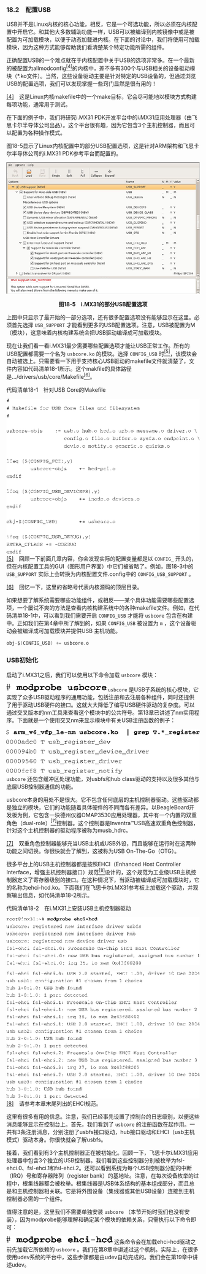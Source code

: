 ### 18.2　配置USB

USB并不是Linux内核的核心功能，相反，它是一个可选功能，所以必须在内核配置中开启它。和其他大多数辅助功能一样，USB可以被编译到内核镜像中或是被配置为可加载模块，以便于动态加载进内核。在下面的讨论中，我们将使用可加载模块，因为这种方式能够帮助我们看清楚某个特定功能所需的组件。

正确配置USB的一个难点就在于内核配置中关于USB的选项非常多。在一个最新的被配置为allmodconfig<a class="my_markdown" href="['#anchor184']"><sup class="my_markdown">[4]</sup></a>的内核中，差不多有300个与USB相关的设备驱动模块（*.ko文件）。当然，这些设备驱动主要是针对特定的USB设备的，但通过浏览USB的配置选项，我们可以发现掌握一些窍门显然是很有用的！

<a class="my_markdown" href="['#ac184']">[4]</a>　这是Linux内核makefile中的一个make目标，它会尽可能地以模块方式构建每项功能，通常用于测试。

在下面的例子中，我们将研究i.MX31 PDK开发平台中的i.MX31应用处理器（由飞思卡尔半导体公司出品）。这个平台很有趣，因为它包含3个主机控制器，而且可以配置为各种操作模式。

图18-5显示了Linux内核配置中的部分USB配置选项，这是针对ARM架构和飞思卡尔半导体公司的i.MX31 PDK参考平台而配置的。

![537.png](../images/537.png)
<center class="my_markdown"><b class="my_markdown">图18-5　i.MX31的部分USB配置选项</b></center>

上图中只显示了最开始的一部分选项，还有很多配置选项没有能够显示在这里。必须首先选择 `USB_SUPPORT` 才能看到更多的USB配置选项。注意，USB被配置为M（模块），这意味着内核构建系统会把USB驱动编译成可加载模块。

现在让我们看一看i.MX31最少需要哪些配置选项才能让USB正常工作。所有的USB配置都需要一个名为 `usbcore.ko` 的模块。选择 `CONFIG_USB` 时<a class="my_markdown" href="['#anchor185']"><sup class="my_markdown">[5]</sup></a>，该模块会自动被选上。只需要看一下用于支持核心USB驱动的makefile文件就清楚了，文件内容如代码清单18-1所示。这个makfile的具体路径是.../drivers/usb/core/Makefile<a href="#anchor186" id="ac186"><sup>[6]</sup></a>。

代码清单18-1　针对USB Core的Makefile



![538.png](../images/538.png)
<a class="my_markdown" href="['#ac185']">[5]</a>　回顾一下前面几章内容，你会发现实际的配置变量都是以 `CONFIG_` 开头的，但在内核配置工具的GUI（图形用户界面）中它们被省略了。例如，图18-3中的 `USB_SUPPORT` 实际上会转换为内核配置文件.config中的 `CONFIG_USB_SUPPORT` 。

<a class="my_markdown" href="['#ac186']">[6]</a>　回忆一下，这里的省略号代表内核源码的顶层目录。

如果想要了解系统需要哪些功能组件，或相反——某个具体功能需要哪些配置选项，一个屡试不爽的方法是查看内核构建系统中的各种makefile文件。例如，在代码清单18-1中，可以看到我们需要开启 `CONFIG_USB` 才能将 `usbcore` 包含在构建中。正如我们在第4章中所了解到的，如果 `CONFIG_USB` 被设置为 `m` ，这个设备驱动会被编译成可加载模块并提供USB 主机功能。

```c
obj-$(CONFIG_USB) += usbcore.o
```

### USB初始化

启动了i.MX31之后，我们可以使用以下命令加载 `usbcore` 模块：



![539.png](../images/539.png)
`usbcore` 是USB子系统的核心模块，它实现了众多USB驱动程序的通用功能，包括注册和去注册各种组件，同时还提供了用于驱动USB硬件的接口。这就大大降低了编写USB硬件驱动的复杂度。可以通过交叉版本的nm工具来查看这个模块中的公共符号。第13章已讲述了nm实用程序。下面就是一个使用交叉nm来显示模块中有关USB注册函数的例子：



![540.png](../images/540.png)
`usbcore` 还包含缓冲区处理功能，对usbfs和hub class驱动的支持以及很多其他与底层USB控制器通信的功能。

usbcore本身的用处不是很大。它不包含任何底层的主机控制器驱动。这些驱动都是独立的模块，它们的功能随着具体硬件的不同而各有差异。以BeagleBoard开发板为例，它包含一块德州仪器OMAP3530应用处理器，其中有一个内置的双重角色（dual-role）<a class="my_markdown" href="['#anchor187']"><sup class="my_markdown">[7]</sup></a>控制器。这个控制器是Inventra™USB高速双重角色控制器，针对这个主机控制器的驱动程序被称为musb_hdrc。

<a class="my_markdown" href="['#ac187']">[7]</a>　双重角色控制器能够充当USB主机或USB外设，而且能够在运行时在这两种功能之间切换。你很快就会了解到，这被称为USB On-The-Go（OTG）。

很多平台上的USB主机控制器都是按照EHCI（Enhanced Host Controller Interface，增强主机控制器接口）规范<a class="my_markdown" href="['#anchor188']"><sup class="my_markdown">[8]</sup></a>设计的，这个规范为工业级USB主机控制器定义了寄存器级别的接口。在这种情况下，当驱动被编译成可加载模块时，它的名称为ehci-hcd.ko。下面我们在飞思卡尔i.MX31参考板上加载这个驱动，并观察输出信息，如代码清单18-2所示。

代码清单18-2　在i.MX31上安装USB主机控制器驱动



![541.png](../images/541.png)


![542.png](../images/542.png)
<a class="my_markdown" href="['#ac188']">[8]</a>　请参考本章末尾列出的EHCI规范。

这里有很多有用的信息。注意，我们已经事先设置了控制台的日志级别，以便这些消息能够显示在控制台上。首先，我们看到了 `usbcore` 的注册函数在起作用。一共有3条注册消息，分别注册了usbfs接口驱动，hub接口驱动和EHCI（usb主机模式）驱动本身。你很快就会了解usbfs。

接着，我们看到有3个主机控制器正在被初始化。回顾一下，飞思卡尔i.MX31应用处理器中包含3个独立的USB控制器。我们看到这些控制器分别被枚举为fsl-ehci.0、fsl-ehci.1和fsl-ehci.2。还可以看到系统为每个USB控制器分配的中断（IRQ）号和寄存器阵列（register bank）的基地址。注意，在每次设备枚举的过程中，根集线器都会被枚举。根集线器是USB体系结构的基本组成部分，而且总是和主机控制器相关联。它是将外围设备（集线器或其他USB设备）连接到主机控制器必需的一个组件。

值得注意的是，这里我们不需要单独安装 `usbcore` （本节开始时我们也没有安装），因为modprobe能够理解和确定某个模块的依赖关系，只需执行以下命令即可：



![543.png](../images/543.png)
这条命令会在加载ehci-hcd驱动之前先加载它所依赖的 `usbcore` 。我们在第8章中讲述过这个机制。实际上，在很多使用udev系统的平台中，这些步骤都是由udev自动完成的。我们会在第19章中讲述udev。

